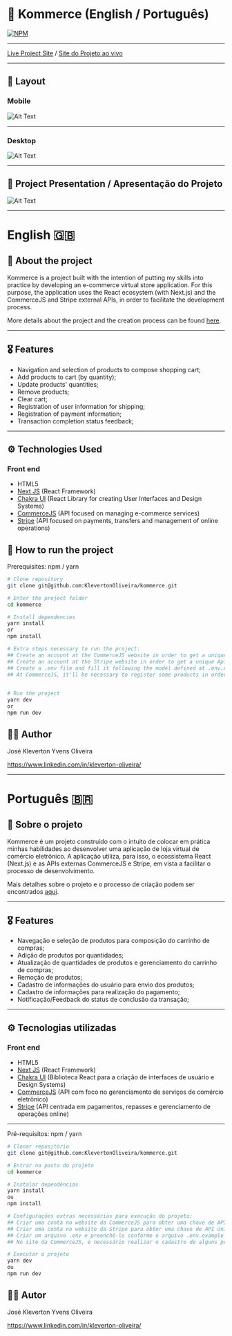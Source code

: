 # 🛒 Kommerce (English / Português)
[![NPM](https://img.shields.io/npm/l/react)](https://github.com/KlevertonOliveira/kommerce/blob/main/LICENSE)

---

[Live Project Site](https://kommerce-klevertonoliveira.vercel.app/) /
[Site do Projeto ao vivo](https://kommerce-klevertonoliveira.vercel.app/)

---

## :art: Layout
### Mobile
![Alt Text](project_preview/kommerce-mobile.png)

---

### Desktop
![Alt Text](project_preview/kommerce-desktop.png)

---

## :movie_camera: Project Presentation / Apresentação do Projeto
![Alt Text](project_preview/kommerce.gif)

---

# English :uk:

## :mag_right: About the project

Kommerce is a project built with the intention of putting my skills into practice by developing an e-commerce virtual store application. For this purpose, the application uses the React ecosystem (with Next.js) and the CommerceJS and Stripe external APIs, in order to facilitate the development process.

More details about the project and the creation process can be found [here](MODIFICAR).

---

## :medal_military: Features
* Navigation and selection of products to compose shopping cart;
* Add products to cart (by quantity);
* Update products' quantities;
* Remove products;
* Clear cart;
* Registration of user information for shipping;
* Registration of payment information;
* Transaction completion status feedback;

----

## :gear: Technologies Used

### Front end
- HTML5
- [Next JS](https://nextjs.org/) (React Framework)
- [Chakra UI](https://chakra-ui.com/) (React Library for creating User Interfaces and Design Systems)
- [CommerceJS](https://commercejs.com/) (API focused on managing e-commerce services)
- [Stripe](https://stripe.com/br) (API focused on payments, transfers and management of online operations)

## :file_folder: How to run the project 

Prerequisites: npm / yarn

```bash
# Clone repository
git clone git@github.com:KlevertonOliveira/kommerce.git

# Enter the project folder
cd kommerce

# Install dependencies
yarn install 
or 
npm install

# Extra steps necessary to run the project:
## Create an account at the CommerceJS website in order to get a unique Api key (public and sandbox).
## Create an account at the Stripe website in order to get a unique Api key.
## Create a .env file and fill it following the model defined at .env.example using the Api keys obtained previously;
## At CommerceJS, it'll be necessary to register some products in order be able to use them inside the application.
 

# Run the project
yarn dev
or
npm run dev
```

## :raising_hand_man: Author

José Kleverton Yvens Oliveira

https://www.linkedin.com/in/kleverton-oliveira/

---

# Português :brazil:

## :mag_right: Sobre o projeto

Kommerce é um projeto construído com o intuito de colocar em prática minhas habilidades ao desenvolver uma aplicação de loja virtual de comércio eletrônico. A aplicação utiliza, para isso, o ecossistema React (Next.js) e as APIs externas CommerceJS e Stripe, em vista a facilitar o processo de desenvolvimento.

Mais detalhes sobre o projeto e o processo de criação podem ser encontrados [aqui](MODIFICAR).

---

## :medal_military: Features
* Navegação e seleção de produtos para composição do carrinho de compras;
* Adição de produtos por quantidades;
* Atualização de quantidades de produtos e gerenciamento do carrinho de compras;
* Remoção de produtos;
* Cadastro de informações do usuário para envio dos produtos;
* Cadastro de informações para realização do pagamento;
* Notificação/Feedback do status de conclusão da transação;

---

## :gear: Tecnologias utilizadas

### Front end
- HTML5
- [Next JS](https://nextjs.org/) (React Framework)
- [Chakra UI](https://chakra-ui.com/) (Biblioteca React para a criação de interfaces de usuário e Design Systems)
- [CommerceJS](https://commercejs.com/) (API com foco no gerenciamento de serviços de comércio eletrônico)
- [Stripe](https://stripe.com/br) (API centrada em pagamentos, repasses e gerenciamento de operações online)

---

Pré-requisitos: npm / yarn

```bash
# Clonar repositório
git clone git@github.com:KlevertonOliveira/kommerce.git

# Entrar na pasta do projeto
cd kommerce

# Instalar dependências
yarn install 
ou 
npm install

# Configurações extras necessárias para execução do projeto:
## Criar uma conta no website da CommerceJS para obter uma chave de API única (public e sandbox).
## Criar uma conta no website da Stripe para obter uma chave de API única.
## Criar um arquivo .env e preenchê-lo conforme o arquivo .env.example usando as chaves de API obtidas anteriormente;
## No site da CommerceJS, é necessário realizar o cadastro de alguns produtos para a utilização dos mesmos dentro da aplicação.

# Executar o projeto
yarn dev
ou
npm run dev
```

## :raising_hand_man: Autor

José Kleverton Yvens Oliveira

https://www.linkedin.com/in/kleverton-oliveira/


